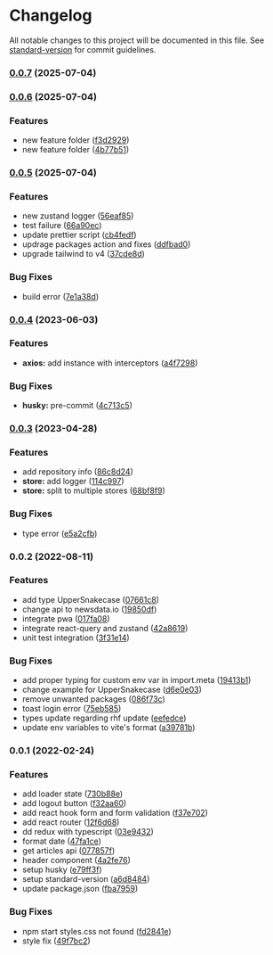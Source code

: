 # Changelog

All notable changes to this project will be documented in this file. See [standard-version](https://github.com/conventional-changelog/standard-version) for commit guidelines.

### [0.0.7](https://github.com/akhil-neoito/react-query-zustand-ts-vite-boilerplate/compare/v0.0.6...v0.0.7) (2025-07-04)

### [0.0.6](https://github.com/akhil-neoito/react-query-zustand-ts-vite-boilerplate/compare/v0.0.5...v0.0.6) (2025-07-04)


### Features

* new feature folder ([f3d2929](https://github.com/akhil-neoito/react-query-zustand-ts-vite-boilerplate/commit/f3d292949f3056700f3ddd1a0cb49885f4c6dbff))
* new feature folder ([4b77b51](https://github.com/akhil-neoito/react-query-zustand-ts-vite-boilerplate/commit/4b77b51a70882224bf978483951acd4997d9b831))

### [0.0.5](https://github.com/akhil-neoito/react-query-zustand-ts-vite-boilerplate/compare/v0.0.4...v0.0.5) (2025-07-04)


### Features

* new zustand logger ([56eaf85](https://github.com/akhil-neoito/react-query-zustand-ts-vite-boilerplate/commit/56eaf8599d38a85c2b0d06f241a998229bb28a0f))
* test failure ([66a90ec](https://github.com/akhil-neoito/react-query-zustand-ts-vite-boilerplate/commit/66a90ecfbfc703ac14c827d421e5c5f417f55d74))
* update prettier script ([cb4fedf](https://github.com/akhil-neoito/react-query-zustand-ts-vite-boilerplate/commit/cb4fedf97f396d80f0d25f97ba4fd1d4ff6f72d4))
* updrage packages action and fixes ([ddfbad0](https://github.com/akhil-neoito/react-query-zustand-ts-vite-boilerplate/commit/ddfbad0af5f88122baae611cfb7b7da13ca0f7db))
* upgrade tailwind to v4 ([37cde8d](https://github.com/akhil-neoito/react-query-zustand-ts-vite-boilerplate/commit/37cde8dd05ca32efed927bf5342626c484971962))


### Bug Fixes

* build error ([7e1a38d](https://github.com/akhil-neoito/react-query-zustand-ts-vite-boilerplate/commit/7e1a38d8601c19ded7167514b7f7145a78fdacac))

### [0.0.4](https://github.com/akhil-neoito/react-query-zustand-ts-vite-boilerplate/compare/v0.0.3...v0.0.4) (2023-06-03)


### Features

* **axios:** add instance with interceptors ([a4f7298](https://github.com/akhil-neoito/react-query-zustand-ts-vite-boilerplate/commit/a4f7298e6d5b4ac02f0926658779e0063276bb03))


### Bug Fixes

* **husky:** pre-commit ([4c713c5](https://github.com/akhil-neoito/react-query-zustand-ts-vite-boilerplate/commit/4c713c59cebd263991ce8e2d1817a5832d9764c6))

### [0.0.3](https://github.com/akhil-neoito/react-query-zustand-ts-vite-boilerplate/compare/v0.0.2...v0.0.3) (2023-04-28)


### Features

* add repository info ([86c8d24](https://github.com/akhil-neoito/react-query-zustand-ts-vite-boilerplate/commit/86c8d2423032009f711db5ad400afe6c7df843e7))
* **store:** add logger ([114c997](https://github.com/akhil-neoito/react-query-zustand-ts-vite-boilerplate/commit/114c997c8e46bab68bd1724f33b0caf4a124e151))
* **store:** split to multiple stores ([68bf8f9](https://github.com/akhil-neoito/react-query-zustand-ts-vite-boilerplate/commit/68bf8f98ba66acf94b6ccc59dc45b2b8ae4f0b83))


### Bug Fixes

* type error ([e5a2cfb](https://github.com/akhil-neoito/react-query-zustand-ts-vite-boilerplate/commit/e5a2cfbc7f5b656e5fc30c79ae3fa6cd85cb8d86))

### 0.0.2 (2022-08-11)


### Features

* add type UpperSnakecase ([07661c8](https://github.com/akhil-neoito/react-query-zustand-ts-vite-boilerplate/commit/07661c882b583447697dca4bb1332ae9e0ace969))
* change api to newsdata.io ([19850df](https://github.com/akhil-neoito/react-query-zustand-ts-vite-boilerplate/commit/19850dffd6a3748dd8b7d7d409bf4fd93cbcd483))
* integrate pwa ([017fa08](https://github.com/akhil-neoito/react-query-zustand-ts-vite-boilerplate/commit/017fa089e9a3280d60bb0ca10d1b7bb48ee07e67))
* integrate react-query and zustand ([42a8619](https://github.com/akhil-neoito/react-query-zustand-ts-vite-boilerplate/commit/42a861938e6dab0b735c4f0e7c949b4a2d2edc86))
* unit test integration ([3f31e14](https://github.com/akhil-neoito/react-query-zustand-ts-vite-boilerplate/commit/3f31e14c25c03bc2f459e26dae4023e3ca94ba3d))


### Bug Fixes

* add proper typing for custom env var in import.meta ([19413b1](https://github.com/akhil-neoito/react-query-zustand-ts-vite-boilerplate/commit/19413b1a8c7f126db9e450a279235994e9e671f6))
* change example for UpperSnakecase ([d6e0e03](https://github.com/akhil-neoito/react-query-zustand-ts-vite-boilerplate/commit/d6e0e03faaf117f402f4b61937826ea3f4013e37))
* remove unwanted packages ([086f73c](https://github.com/akhil-neoito/react-query-zustand-ts-vite-boilerplate/commit/086f73c866605df8357288080cd246fdb6020a24))
* toast login error ([75eb585](https://github.com/akhil-neoito/react-query-zustand-ts-vite-boilerplate/commit/75eb58565646aa8f0e45a34bdaa8d89bc7f119c7))
* types update regarding rhf update ([eefedce](https://github.com/akhil-neoito/react-query-zustand-ts-vite-boilerplate/commit/eefedcec46449abfb26fdecb105961a9e552d512))
* update env variables to vite's format ([a39781b](https://github.com/akhil-neoito/react-query-zustand-ts-vite-boilerplate/commit/a39781b60d8716b00c6f24547d9abcb46c508ab5))

### 0.0.1 (2022-02-24)


### Features

* add loader state ([730b88e](https://github.com/akhil-neoito/react-redux-saga-ts-vite-boilerplate/commit/730b88e4471fe2d21be5c1bee29f5c225d3b56bc))
* add logout button ([f32aa60](https://github.com/akhil-neoito/react-redux-saga-ts-vite-boilerplate/commit/f32aa601c007a144f0ac15b448156914ac791b53))
* add react hook form and form validation ([f37e702](https://github.com/akhil-neoito/react-redux-saga-ts-vite-boilerplate/commit/f37e70245d914c020347d5df715520d9988c1796))
* add react router ([12f6d68](https://github.com/akhil-neoito/react-redux-saga-ts-vite-boilerplate/commit/12f6d689ae6713da8c7e41a8d390b5e090ffdbb5))
* dd redux with typescript ([03e9432](https://github.com/akhil-neoito/react-redux-saga-ts-vite-boilerplate/commit/03e9432886e92e7374cde89a7434ef25ff66542f))
* format date ([47fa1ce](https://github.com/akhil-neoito/react-redux-saga-ts-vite-boilerplate/commit/47fa1ce69487704ec52d0be188d5c1cdab615341))
* get articles api ([077857f](https://github.com/akhil-neoito/react-redux-saga-ts-vite-boilerplate/commit/077857fcfbbf703dd90985ecc13a9bdfd08bef8f))
* header component ([4a2fe76](https://github.com/akhil-neoito/react-redux-saga-ts-vite-boilerplate/commit/4a2fe76709403a0187707fadb571f426387ec400))
* setup husky ([e79ff3f](https://github.com/akhil-neoito/react-redux-saga-ts-vite-boilerplate/commit/e79ff3f0f95d7f66e3fd8e3d95524fe66c4fceff))
* setup standard-version ([a6d8484](https://github.com/akhil-neoito/react-redux-saga-ts-vite-boilerplate/commit/a6d84845bbf283475ecfce936ae32a8815242734))
* update package.json ([fba7959](https://github.com/akhil-neoito/react-redux-saga-ts-vite-boilerplate/commit/fba7959fbd12ef0864839000503e0afe8750095b))


### Bug Fixes

* npm start styles.css not found ([fd2841e](https://github.com/akhil-neoito/react-redux-saga-ts-vite-boilerplate/commit/fd2841e1b31c04458955f88d2fa11cbd7f53c960))
* style fix ([49f7bc2](https://github.com/akhil-neoito/react-redux-saga-ts-vite-boilerplate/commit/49f7bc25119daa99725d9da6c303e25e160e5e96))
